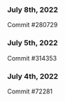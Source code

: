 ### July 8th, 2022

Commit #280729

### July 5th, 2022

Commit #314353


### July 4th, 2022

Commit #72281

